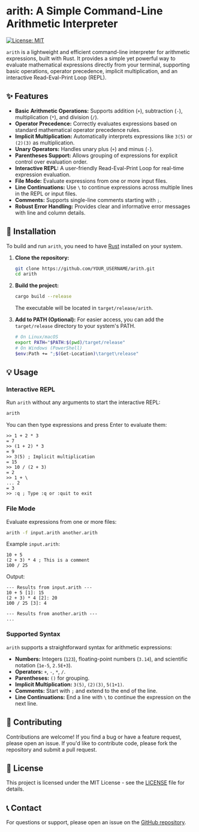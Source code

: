 # arith: A Simple Command-Line Arithmetic Interpreter

[![License: MIT](https://img.shields.io/badge/License-MIT-yellow.svg)](./LICENSE)

`arith` is a lightweight and efficient command-line interpreter for arithmetic expressions, built with Rust. It provides a simple yet powerful way to evaluate mathematical expressions directly from your terminal, supporting basic operations, operator precedence, implicit multiplication, and an interactive Read-Eval-Print Loop (REPL).

## ✨ Features

*   **Basic Arithmetic Operations:** Supports addition (`+`), subtraction (`-`), multiplication (`*`), and division (`/`).
*   **Operator Precedence:** Correctly evaluates expressions based on standard mathematical operator precedence rules.
*   **Implicit Multiplication:** Automatically interprets expressions like `3(5)` or `(2)(3)` as multiplication.
*   **Unary Operators:** Handles unary plus (`+`) and minus (`-`).
*   **Parentheses Support:** Allows grouping of expressions for explicit control over evaluation order.
*   **Interactive REPL:** A user-friendly Read-Eval-Print Loop for real-time expression evaluation.
*   **File Mode:** Evaluate expressions from one or more input files.
*   **Line Continuations:** Use `\` to continue expressions across multiple lines in the REPL or input files.
*   **Comments:** Supports single-line comments starting with `;`.
*   **Robust Error Handling:** Provides clear and informative error messages with line and column details.

## 🚀 Installation

To build and run `arith`, you need to have [Rust](https://www.rust-lang.org/tools/install) installed on your system.

1.  **Clone the repository:**
    ```bash
    git clone https://github.com/YOUR_USERNAME/arith.git
    cd arith
    ```
2.  **Build the project:**
    ```bash
    cargo build --release
    ```
    The executable will be located in `target/release/arith`.

3.  **Add to PATH (Optional):** For easier access, you can add the `target/release` directory to your system's PATH.
    ```bash
    # On Linux/macOS
    export PATH="$PATH:$(pwd)/target/release"
    # On Windows (PowerShell)
    $env:Path += ";$(Get-Location)\target\release"
    ```

## 💡 Usage

### Interactive REPL

Run `arith` without any arguments to start the interactive REPL:

```bash
arith
```

You can then type expressions and press Enter to evaluate them:

```
>> 1 + 2 * 3
= 7
>> (1 + 2) * 3
= 9
>> 3(5) ; Implicit multiplication
= 15
>> 10 / (2 + 3)
= 2
>> 1 + \
... 2
= 3
>> :q ; Type :q or :quit to exit
```

### File Mode

Evaluate expressions from one or more files:

```bash
arith -f input.arith another.arith
```

Example `input.arith`:

```arith
10 + 5
(2 + 3) * 4 ; This is a comment
100 / 25
```

Output:

```
--- Results from input.arith ---
10 + 5 [1]: 15
(2 + 3) * 4 [2]: 20
100 / 25 [3]: 4

--- Results from another.arith ---
...
```

### Supported Syntax

`arith` supports a straightforward syntax for arithmetic expressions:

*   **Numbers:** Integers (`123`), floating-point numbers (`3.14`), and scientific notation (`1e-5`, `2.5E+3`).
*   **Operators:** `+`, `-`, `*`, `/`.
*   **Parentheses:** `()` for grouping.
*   **Implicit Multiplication:** `3(5)`, `(2)(3)`, `5(1+1)`.
*   **Comments:** Start with `;` and extend to the end of the line.
*   **Line Continuations:** End a line with `\` to continue the expression on the next line.

## 🤝 Contributing

Contributions are welcome! If you find a bug or have a feature request, please open an issue. If you'd like to contribute code, please fork the repository and submit a pull request.

## 📄 License

This project is licensed under the MIT License - see the [LICENSE](LICENSE) file for details.

## 📞 Contact

For questions or support, please open an issue on the [GitHub repository](https://github.com/YOUR_USERNAME/arith).